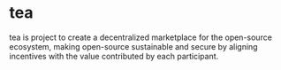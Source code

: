 # tea
tea is project to create a decentralized marketplace for the open-source ecosystem, making open-source sustainable and secure by aligning incentives with the value contributed by each participant.
